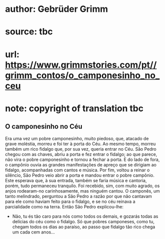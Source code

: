 # author: Gebrüder Grimm
# source: tbc
# url: https://www.grimmstories.com/pt//grimm_contos/o_camponesinho_no_ceu
# note: copyright of translation tbc

## O camponesinho no Céu 

Era uma vez um pobre camponesinho, muito piedoso, que, atacado de grave
moléstia, morreu e foi ter à porta do Céu.
Ao mesmo tempo, morreu também um rico fidalgo que, por sua vez, queria
entrar no Céu.
São Pedro chegou com as chaves, abriu a porta e fez entrar o fidalgo; ao
que parece, não vira o pobre camponesinho e tornou a fechar a porta. E
do lado de fora, o campônio ouvia as grandes manifestações de apreço que
se dirigiam ao fidalgo, acompanhadas com cantos e música.
Por fim, voltou a reinar o silêncio, São Pedro veio abrir a porta e
mandou entrar o pobre campônio. Este esperava que, à sua entrada, também
se faria música e cantoria, porém, tudo permaneceu tranquilo.
Foi recebido, sim, com muito agrado, os anjos rodearam-no
carinhosamente, mas ninguém cantou.
O camponês, um tanto melindrado, perguntou a São Pedro a razão por que
não cantavam para ele como haviam feito para o fidalgo, e se no céu
reinava a parcialidade como na terra.
Então São Pedro explicou-lhe:
- Não, tu és tão caro para nós como todos os demais, e gozarás todas as
delícias do céu como o fidalgo. Só que pobres camponeses, como tu,
chegam todos os dias ao paraíso, ao passo que fidalgo tão rico chega um
cada cem anos...
